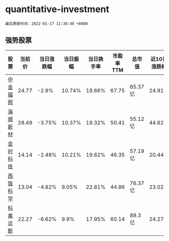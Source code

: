 # quantitative-investment

`最后更新时间：2022-01-17 11:38:40 +0800`

## 强势股票

|股票|当前价|当日涨跌幅|当日振幅|当日换手率|市盈率TTM|总市值|近10日涨跌幅|
|----|----|----|----|----|----|----|----|
|[中金辐照](https://xueqiu.com/S/SZ300962)|24.77|-2.9%|10.74%|18.66%|67.75|65.37亿|24.91%|
|[海顺新材](https://xueqiu.com/S/SZ300501)|28.49|-3.75%|10.37%|19.32%|50.41|55.12亿|44.62%|
|[金时科技](https://xueqiu.com/S/SZ002951)|14.14|-2.48%|10.21%|19.62%|46.35|57.19亿|20.44%|
|[西陇科学](https://xueqiu.com/S/SZ002584)|13.04|-4.82%|9.05%|22.81%|44.86|76.37亿|23.02%|
|[科美诊断](https://xueqiu.com/S/SH688468)|22.27|-6.62%|9.9%|17.95%|60.14|89.3亿|24.27%|
